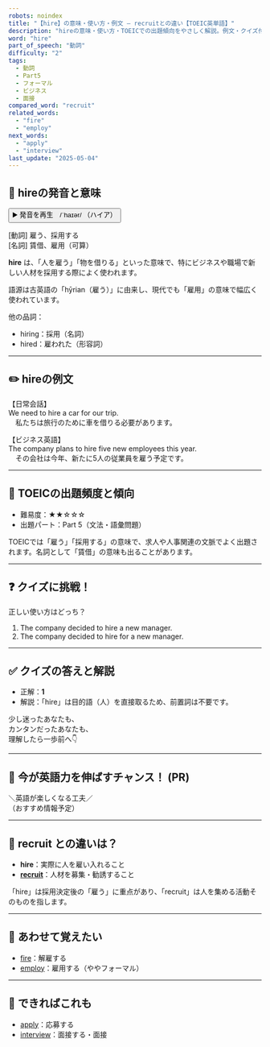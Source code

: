 ```yaml
---
robots: noindex
title: "【hire】の意味・使い方・例文 ― recruitとの違い【TOEIC英単語】"
description: "hireの意味・使い方・TOEICでの出題傾向をやさしく解説。例文・クイズ付きでrecruitとの違いもわかりやすく学べます。"
word: "hire"
part_of_speech: "動詞"
difficulty: "2"
tags:
  - 動詞
  - Part5
  - フォーマル
  - ビジネス
  - 面接
compared_word: "recruit"
related_words:
  - "fire"
  - "employ"
next_words:
  - "apply"
  - "interview"
last_update: "2025-05-04"
---
```


## 🔰 hireの発音と意味

<button class="play-audio" onclick="playTTS('hire')">
  <span class="play-audio-main">
    ▶️ 発音を再生　/ˈhaɪər/
  </span>
  <span class="play-audio-sub">
    （ハイア）
  </span>
</button>

[動詞] 雇う、採用する  
[名詞] 賃借、雇用（可算）

**hire** は、「人を雇う」「物を借りる」といった意味で、特にビジネスや職場で新しい人材を採用する際によく使われます。

語源は古英語の「hȳrian（雇う）」に由来し、現代でも「雇用」の意味で幅広く使われています。

他の品詞：  
- hiring：採用（名詞）
- hired：雇われた（形容詞）

---

## ✏️ hireの例文

【日常会話】  
We need to hire a car for our trip.  
　私たちは旅行のために車を借りる必要があります。

【ビジネス英語】  
The company plans to hire five new employees this year.  
　その会社は今年、新たに5人の従業員を雇う予定です。

---

## 🎯 TOEICの出題頻度と傾向

- 難易度：★★☆☆☆
- 出題パート：Part 5（文法・語彙問題）

TOEICでは「雇う」「採用する」の意味で、求人や人事関連の文脈でよく出題されます。名詞として「賃借」の意味も出ることがあります。

---

## ❓ クイズに挑戦！

正しい使い方はどっち？

1. The company decided to hire a new manager.  
2. The company decided to hire for a new manager.

---

## ✅ クイズの答えと解説

- 正解：**1**
- 解説：「hire」は目的語（人）を直接取るため、前置詞は不要です。

少し迷ったあなたも、  
カンタンだったあなたも、  
理解したら一歩前へ👇️

---

## 🚀 今が英語力を伸ばすチャンス！ (PR)

<div class="info-center">
＼英語が楽しくなる工夫／<br>  
（おすすめ情報予定）
</div>

---

## 🤔  recruit との違いは？

- **hire**：実際に人を雇い入れること
- **[recruit](/word/recruit/)**：人材を募集・勧誘すること

「hire」は採用決定後の「雇う」に重点があり、「recruit」は人を集める活動そのものを指します。

---

## 🧩 あわせて覚えたい

- [fire](/word/fire/)：解雇する
- [employ](/word/employ/)：雇用する（ややフォーマル）

---

## 📖 できればこれも

- [apply](/word/apply/)：応募する
- [interview](/word/interview/)：面接する・面接

<!-- cvid: aid40_bid25 -->
